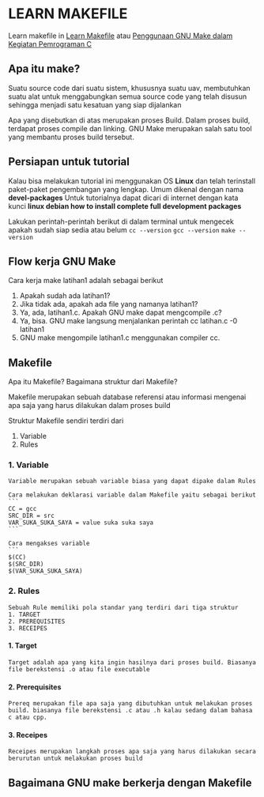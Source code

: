 # LEARN MAKEFILE

Learn makefile in
[Learn Makefile](https://makefiletutorial.com)
atau
[Penggunaan GNU Make dalam Kegiatan Pemrograman C](http://okaprinarjaya.github.io/penggunaan-gnu-make-dalam-kegiatan-pemrograman-c/)

## Apa itu make?

Suatu source code dari suatu sistem, khususnya suatu uav, membutuhkan suatu alat untuk menggabungkan semua source code yang telah disusun sehingga menjadi satu kesatuan yang siap dijalankan

Apa yang disebutkan di atas merupakan proses Build. Dalam proses build, terdapat proses compile dan linking. GNU Make merupakan salah satu tool yang membantu proses build tersebut.

## Persiapan untuk tutorial

Kalau bisa melakukan tutorial ini menggunakan OS **Linux** dan telah terinstall paket-paket pengembangan yang lengkap. Umum dikenal dengan nama **devel-packages**
Untuk tutorialnya dapat dicari di internet dengan kata kunci **linux debian how to install complete full development packages**

Lakukan perintah-perintah berikut di dalam terminal untuk mengecek apakah sudah siap sedia atau belum
`cc --version`
`gcc --version`
`make --version`

## Flow kerja GNU Make

Cara kerja make latihan1 adalah sebagai berikut

1. Apakah sudah ada latihan1?
2. Jika tidak ada, apakah ada file yang namanya latihan1?
3. Ya, ada, latihan1.c. Apakah GNU make dapat mengcompile .c?
4. Ya, bisa. GNU make langsung menjalankan perintah cc latihan.c -0 latihan1
5. GNU make mengompile latihan1.c menggunakan compiler cc.

## Makefile

Apa itu Makefile? Bagaimana struktur dari Makefile?

Makefile merupakan sebuah database referensi atau informasi mengenai apa saja yang harus dilakukan dalam proses build

Struktur Makefile sendiri terdiri dari
1. Variable
2. Rules

### 1. Variable
    Variable merupakan sebuah variable biasa yang dapat dipake dalam Rules

    Cara melakukan deklarasi variable dalam Makefile yaitu sebagai berikut
    ```
    CC = gcc
    SRC_DIR = src
    VAR_SUKA_SUKA_SAYA = value suka suka saya
    ```

    Cara mengakses variable
    ```
    $(CC)
    $(SRC_DIR)
    $(VAR_SUKA_SUKA_SAYA)

### 2. Rules
    Sebuah Rule memiliki pola standar yang terdiri dari tiga struktur
    1. TARGET
    2. PREREQUISITES
    3. RECEIPES

#### 1. Target
    Target adalah apa yang kita ingin hasilnya dari proses build. Biasanya file berekstensi .o atau file executable

#### 2. Prerequisites
    Prereq merupakan file apa saja yang dibutuhkan untuk melakukan proses build. biasanya file berekstensi .c atau .h kalau sedang dalam bahasa c atau cpp.

#### 3. Receipes
    Receipes merupakan langkah proses apa saja yang harus dilakukan secara berurutan untuk melakukan proses build

## Bagaimana GNU make berkerja dengan Makefile

    


